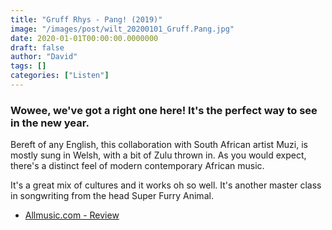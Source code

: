 ```yaml
---
title: "Gruff Rhys - Pang! (2019)"
image: "/images/post/wilt_20200101_Gruff.Pang.jpg"
date: 2020-01-01T00:00:00.0000000
draft: false
author: "David"
tags: []
categories: ["Listen"]
---
```

### Wowee, we've got a right one here! It's the perfect way to see in the new year.  
  
Bereft of any English, this collaboration with South African artist Muzi, is mostly sung in Welsh, with a bit of Zulu thrown in. As you would expect, there's a distinct feel of modern contemporary African music.  
  
It's a great mix of cultures and it works oh so well. It's another master class in songwriting from the head Super Furry Animal.

-  [Allmusic.com - Review](https://www.allmusic.com/album/pang%21-mw0003302870)